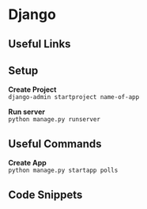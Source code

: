 # Django

## Useful Links  

## Setup
**Create Project**  
`django-admin startproject name-of-app`  

**Run server**  
`python manage.py runserver`  

## Useful Commands  
**Create App**  
`python manage.py startapp polls`  

## Code Snippets  
